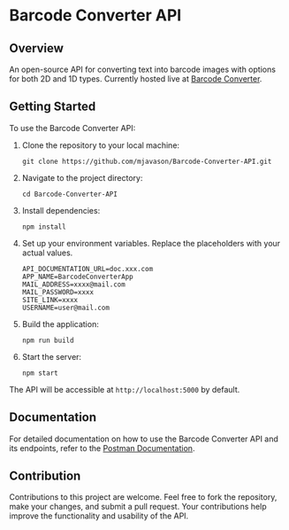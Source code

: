 # Barcode Converter API

## Overview

An open-source API for converting text into barcode images with options for both 2D and 1D types. Currently hosted live at [Barcode Converter](https://barcode-converter.onrender.com).

## Getting Started

To use the Barcode Converter API:

1. Clone the repository to your local machine:

   ```shell
   git clone https://github.com/mjavason/Barcode-Converter-API.git
   ```

2. Navigate to the project directory:

   ```shell
   cd Barcode-Converter-API
   ```

3. Install dependencies:

   ```shell
   npm install
   ```

4. Set up your environment variables. Replace the placeholders with your actual values.
   ```env
   API_DOCUMENTATION_URL=doc.xxx.com
   APP_NAME=BarcodeConverterApp
   MAIL_ADDRESS=xxxx@mail.com
   MAIL_PASSWORD=xxxx
   SITE_LINK=xxxx
   USERNAME=user@mail.com
   ```

5. Build the application:

   ```shell
   npm run build
   ```

6. Start the server:

   ```shell
   npm start
   ```

The API will be accessible at `http://localhost:5000` by default.


## Documentation

For detailed documentation on how to use the Barcode Converter API and its endpoints, refer to the [Postman Documentation](https://documenter.getpostman.com/view/29278179/2s9YJjSer1).

## Contribution

Contributions to this project are welcome. Feel free to fork the repository, make your changes, and submit a pull request. Your contributions help improve the functionality and usability of the API.
